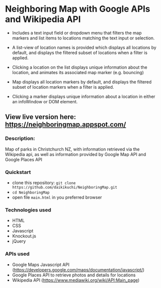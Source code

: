 # Neighboring Map with Google APIs and Wikipedia API
- Includes a text input field or dropdown menu that filters the map markers and list items to locations matching the text input or selection. 

- A list-view of location names is provided which displays all locations by default, and displays the filtered subset of locations when a filter is applied.

- Clicking a location on the list displays unique information about the location, and animates its associated map marker (e.g. bouncing)

- Map displays all location markers by default, and displays the filtered subset of location markers when a filter is applied.

- Clicking a marker displays unique information about a location in either an infoWindow or DOM element.

## View live version here: https://neighboringmap.appspot.com/

### Description: 

Map of parks in Christchurch NZ, with information retrieved via the Wikipedia api, as well as information provided by Google Map API and Google Places API

### Quickstart 

- clone this repository: `git clone https://github.com/daikikuchi/NeighboringMap.git`
- `cd NeighboringMap` 
- open file `main.html` in you preferred browser

### Technologies used 

- HTML
- CSS
- Javascript
- Knockout.js
- jQuery

### APIs used

- Google Maps Javascript API (https://developers.google.com/maps/documentation/javascript/)
- Google Places API to retrieve photos and details for locations
- Wikipedia API (https://www.mediawiki.org/wiki/API:Main_page)
